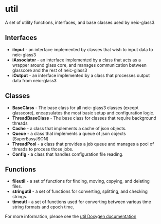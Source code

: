 # util
A set of utility functions, interfaces, and base classes used by neic-glass3.

## Interfaces
* **iInput** - an interface implemented by classes that wish to input data to
neic-glass3
* **iAssociator** - an interface implemented by a class that acts as a wrapper
around glass core, and manages communication between glasscore and the rest of
neic-glass3
* **iOutput** - an interface implemented by a class that processes output data from
neic-glass3

## Classes
* **BaseClass** - The base class for all neic-glass3 classes (except glasscore),
encapsulates the most basic setup and configuration logic.
* **ThreadBaseClass** - The base class for classes that require background threads
* **Cache** - a class that implements a cache of json objects.
* **Queue** - a class that implements a queue of json objects (SuperEasyJSON)
* **ThreadPool** - a class that provides a job queue and manages a pool of threads to
process those jobs.
* **Config** - a class that handles configuration file reading.

## Functions
* **fileutil** - a set of functions for finding, moving, copying, and deleting files.
* **stringutil** - a set of functions for converting, splitting, and checking strings.
* **timeutl** - a set of functions used for converting between various time string
formats and epoch time,

For more information, please see the [util Doxygen documentation](https://usgs.github.io/neic-glass3/util/html/namespaceutil.html)
